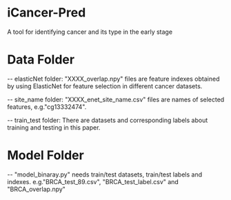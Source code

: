 # iCancer-Pred
A tool for identifying cancer and its type in the early stage

# Data Folder 
-- elasticNet folder:
   "XXXX_overlap.npy" files are feature indexes obtained by using ElasticNet for feature selection in different cancer datasets.
 
-- site_name folder:
   "XXXX_enet_site_name.csv" files are names of selected features, e.g."cg13332474".

-- train_test folder:
   There are datasets and corresponding labels about training and testing in this paper.
   
# Model Folder
-- "model_binaray.py" needs train/test datasets, train/test labels and indexes. 
    e.g."BRCA_test_89.csv", "BRCA_test_label.csv" and "BRCA_overlap.npy"

